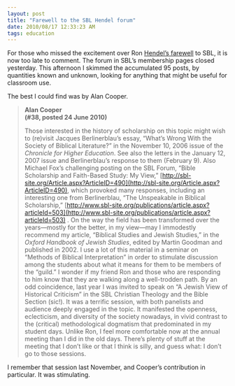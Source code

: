 ```yaml
---
layout: post
title: "Farewell to the SBL Hendel forum"
date: 2010/08/17 12:33:23 AM    
tags: education  
---
```


For those who missed the excitement over Ron [Hendel’s
farewell](http://www.sbl-site.org/membership/farewell.aspx) to SBL, it
is now too late to comment. The forum in SBL’s membership pages closed
yesterday. This afternoon I skimmed the accumulated 95 posts, by
quantities known and unknown, looking for anything that might be useful
for classroom use.

The best I could find was by Alan Cooper.

> **Alan Cooper  
> (#38, posted 24 June 2010)**
>
> Those interested in the history of scholarship on this topic might
> wish to (re)visit Jacques Berlinerblau’s essay, “What’s Wrong With the
> Society of Biblical Literature?” in the November 10, 2006 issue of the
> *Chronicle for Higher Education*. See also the letters in the January
> 12, 2007 issue and Berlinerblau’s response to them (February 9). Also
> Michael Fox’s challenging posting on the SBL Forum, “Bible Scholarship
> and Faith-Based Study: My View,”
> [http://sbl-site.org/Article.aspx?ArticleID=490](http://sbl-site.org/Article.aspx?ArticleID=490),
> which provoked many responses, including an interesting one from
> Berlinerblau, “The Unspeakable in Biblical Scholarship,”
> [http://www.sbl-site.org/publications/article.aspx?articleId=503](http://www.sbl-site.org/publications/article.aspx?articleId=503)
> . On the way the field has been transformed over the years—mostly for
> the better, in my view—may I immodestly recommend my article,
> “Biblical Studies and Jewish Studies,” in the *Oxford Handbook of
> Jewish Studies*, edited by Martin Goodman and published in 2002. I use
> a lot of this material in a seminar on “Methods of Biblical
> Interpretation” in order to stimulate discussion among the students
> about what it means for them to be members of the “guild.” I wonder if
> my friend Ron and those who are responding to him know that they are
> walking along a well-trodden path. By an odd coincidence, last year I
> was invited to speak on “A Jewish View of Historical Criticism” in the
> SBL Christian Theology and the Bible Section (sic!). It was a terrific
> session, with both panelists and audience deeply engaged in the topic.
> It manifested the openness, eclecticism, and diversity of the society
> nowadays, in vivid contrast to the (critical) methodological dogmatism
> that predominated in my student days. Unlike Ron, I feel more
> comfortable now at the annual meeting than I did in the old days.
> There’s plenty of stuff at the meeting that I don’t like or that I
> think is silly, and guess what: I don’t go to those sessions.

I remember that session last November, and Cooper’s contribution in
particular. It was stimulating.